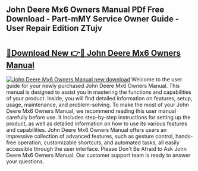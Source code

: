 ## John Deere Mx6 Owners Manual PDf Free Download - Part-mMY Service Owner Guide - User Repair Edition ZTujv

# <h2><a href="http://bc92016.oget.top/?id=John+Deere+Mx6+Owners+Manual">🔗Download New 👉🔴 John Deere Mx6 Owners Manual</a></h2>

[![John Deere Mx6 Owners Manual new download](https://i.imgur.com/5g1atiW.png)](http://bc92016.oget.top/?id=John+Deere+Mx6+Owners+Manual)
Welcome to the user guide for your newly purchased John Deere Mx6 Owners Manual. This manual is designed to assist you in mastering the functions and capabilities of your product. Inside, you will find detailed information on features, setup, usage, maintenance, and problem-solving. To make the most of your John Deere Mx6 Owners Manual, we recommend reading this user manual carefully before use. It includes step-by-step instructions for setting up the product, as well as detailed information on how to use its various features and capabilities. John Deere Mx6 Owners Manual offers users an impressive collection of advanced features, such as gesture control, hands-free operation, customizable shortcuts, and automated tasks, all easily accessible through the user interface. Please Don't Be Afraid to Ask John Deere Mx6 Owners Manual. Our customer support team is ready to answer your questions.
